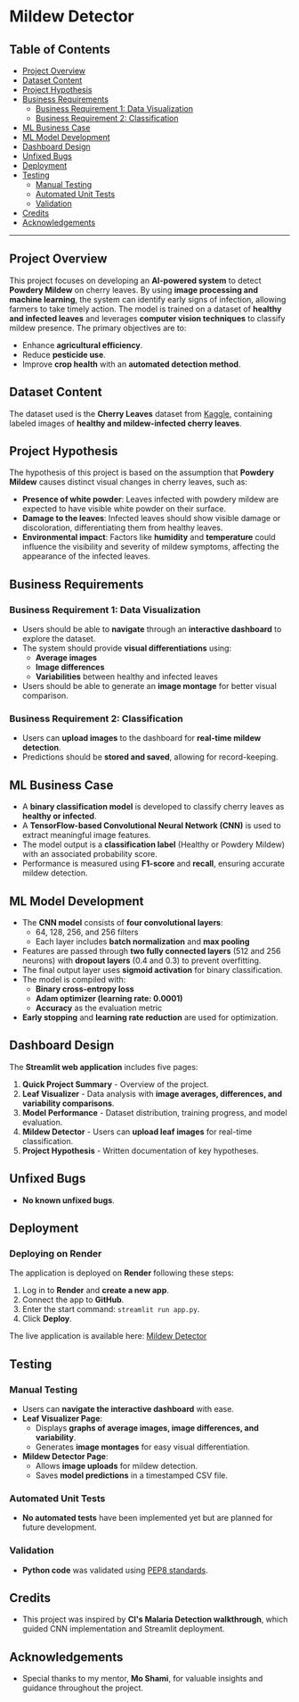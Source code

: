 # Mildew Detector

## Table of Contents
- [Project Overview](#project-overview)
- [Dataset Content](#dataset-content)
- [Project Hypothesis](#project-hypothesis)
- [Business Requirements](#business-requirements)
  - [Business Requirement 1: Data Visualization](#business-requirement-1-data-visualization)
  - [Business Requirement 2: Classification](#business-requirement-2-classification)
- [ML Business Case](#ml-business-case)
- [ML Model Development](#ml-model-development)
- [Dashboard Design](#dashboard-design)
- [Unfixed Bugs](#unfixed-bugs)
- [Deployment](#deployment)
- [Testing](#testing)
  - [Manual Testing](#manual-testing)
  - [Automated Unit Tests](#automated-unit-tests)
  - [Validation](#validation)
- [Credits](#credits)
- [Acknowledgements](#acknowledgements)

---

## Project Overview
This project focuses on developing an **AI-powered system** to detect **Powdery Mildew** on cherry leaves. By using **image processing and machine learning**, the system can identify early signs of infection, allowing farmers to take timely action. The model is trained on a dataset of **healthy and infected leaves** and leverages **computer vision techniques** to classify mildew presence. The primary objectives are to:

- Enhance **agricultural efficiency**.
- Reduce **pesticide use**.
- Improve **crop health** with an **automated detection method**.

## Dataset Content
The dataset used is the **Cherry Leaves** dataset from [Kaggle](https://www.kaggle.com/datasets/codeinstitute/cherry-leaves), containing labeled images of **healthy and mildew-infected cherry leaves**.

## Project Hypothesis
The hypothesis of this project is based on the assumption that **Powdery Mildew** causes distinct visual changes in cherry leaves, such as:

- **Presence of white powder**: Leaves infected with powdery mildew are expected to have visible white powder on their surface.
- **Damage to the leaves**: Infected leaves should show visible damage or discoloration, differentiating them from healthy leaves.
- **Environmental impact**: Factors like **humidity** and **temperature** could influence the visibility and severity of mildew symptoms, affecting the appearance of the infected leaves.

## Business Requirements
### Business Requirement 1: Data Visualization
- Users should be able to **navigate** through an **interactive dashboard** to explore the dataset.
- The system should provide **visual differentiations** using:
  - **Average images**
  - **Image differences**
  - **Variabilities** between healthy and infected leaves
- Users should be able to generate an **image montage** for better visual comparison.

### Business Requirement 2: Classification
- Users can **upload images** to the dashboard for **real-time mildew detection**.
- Predictions should be **stored and saved**, allowing for record-keeping.

## ML Business Case
- A **binary classification model** is developed to classify cherry leaves as **healthy or infected**.
- A **TensorFlow-based Convolutional Neural Network (CNN)** is used to extract meaningful image features.
- The model output is a **classification label** (Healthy or Powdery Mildew) with an associated probability score.
- Performance is measured using **F1-score** and **recall**, ensuring accurate mildew detection.

## ML Model Development
- The **CNN model** consists of **four convolutional layers**:
  - 64, 128, 256, and 256 filters
  - Each layer includes **batch normalization** and **max pooling**
- Features are passed through **two fully connected layers** (512 and 256 neurons) with **dropout layers** (0.4 and 0.3) to prevent overfitting.
- The final output layer uses **sigmoid activation** for binary classification.
- The model is compiled with:
  - **Binary cross-entropy loss**
  - **Adam optimizer (learning rate: 0.0001)**
  - **Accuracy** as the evaluation metric
- **Early stopping** and **learning rate reduction** are used for optimization.

## Dashboard Design
The **Streamlit web application** includes five pages:

1. **Quick Project Summary** - Overview of the project.
2. **Leaf Visualizer** - Data analysis with **image averages, differences, and variability comparisons**.
3. **Model Performance** - Dataset distribution, training progress, and model evaluation.
4. **Mildew Detector** - Users can **upload leaf images** for real-time classification.
5. **Project Hypothesis** - Written documentation of key hypotheses.

## Unfixed Bugs
- **No known unfixed bugs**.

## Deployment
### Deploying on Render
The application is deployed on **Render** following these steps:

1. Log in to **Render** and **create a new app**.
2. Connect the app to **GitHub**.
3. Enter the start command: `streamlit run app.py`.
4. Click **Deploy**.

The live application is available here: [Mildew Detector](https://mildew-detector-54t8.onrender.com)

## Testing
### Manual Testing
- Users can **navigate the interactive dashboard** with ease.
- **Leaf Visualizer Page**:
  - Displays **graphs of average images, image differences, and variability**.
  - Generates **image montages** for easy visual differentiation.
- **Mildew Detector Page**:
  - Allows **image uploads** for mildew detection.
  - Saves **model predictions** in a timestamped CSV file.

### Automated Unit Tests
- **No automated tests** have been implemented yet but are planned for future development.

### Validation
- **Python code** was validated using [PEP8 standards](https://pep8ci.herokuapp.com/).

## Credits
- This project was inspired by **CI's Malaria Detection walkthrough**, which guided CNN implementation and Streamlit deployment.

## Acknowledgements
- Special thanks to my mentor, **Mo Shami**, for valuable insights and guidance throughout the project.